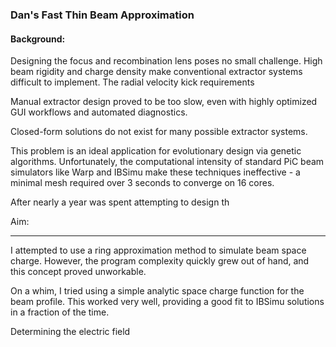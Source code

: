 ### Dan's Fast Thin Beam Approximation

#### Background: 

Designing the focus and recombination lens poses no small challenge. High beam rigidity and charge density make conventional extractor systems difficult to implement. The radial velocity kick requirements 

Manual extractor design proved to be too slow, even with highly optimized GUI workflows and automated diagnostics.

Closed-form solutions do not exist for many possible extractor systems.

This problem is an ideal application for evolutionary design via genetic algorithms. Unfortunately, the computational intensity of standard PiC beam simulators like Warp and IBSimu make these techniques ineffective - a minimal mesh required over 3 seconds to converge on 16 cores.

After nearly a year was spent attempting to design th



Aim:

<hr>

I attempted to use a ring approximation method to simulate beam space charge. However, the program complexity quickly grew out of hand, and this concept proved unworkable. 

On a whim, I tried using a simple analytic space charge function for the beam profile. This worked very well, providing a good fit to IBSimu solutions in a fraction of the time. 

Determining the electric field 

